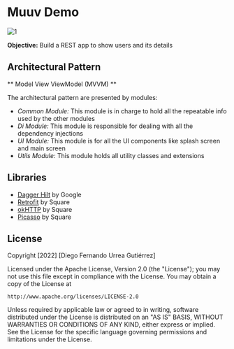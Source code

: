 # Muuv Demo

![1](https://github.com/ispam/tango_app/blob/master/gif/muuvdemo.gif)

**Objective:** Build a REST app to show users and its details

## Architectural Pattern

** Model View ViewModel (MVVM) **

The architectural pattern are presented by modules:
-   *Common Module:* This module is in charge to hold all the repeatable info used by the other modules
-   *Di Module:* This module is responsible for dealing with all the dependency injections
-   *UI Module:* This module is for all the UI components like splash screen and main screen
-   *Utils Module:* This module holds all utility classes and extensions

## Libraries
- [Dagger Hilt](https://dagger.dev/hilt/) by Google
- [Retrofit](https://github.com/square/retrofit) by Square
- [okHTTP](https://github.com/square/okhttp) by Square
- [Picasso](https://github.com/square/picasso) by Square

## License

Copyright [2022] [Diego Fernando Urrea Gutiérrez]

Licensed under the Apache License, Version 2.0 (the "License");
you may not use this file except in compliance with the License.
You may obtain a copy of the License at

    http://www.apache.org/licenses/LICENSE-2.0

Unless required by applicable law or agreed to in writing, software
distributed under the License is distributed on an "AS IS" BASIS,
WITHOUT WARRANTIES OR CONDITIONS OF ANY KIND, either express or implied.
See the License for the specific language governing permissions and
limitations under the License.